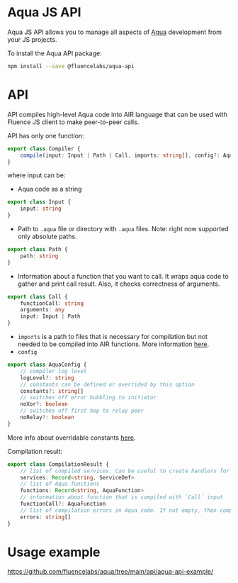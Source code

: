# Aqua JS API

Aqua JS API allows you to manage all aspects of [Aqua](../introduction.md) development from your JS projects.

To install the Aqua API package:

```sh
npm install --save @fluencelabs/aqua-api
```

# API
API compiles high-level Aqua code into AIR language that can be used with Fluence JS client to make peer-to-peer calls.

API has only one function:

```typescript
export class Compiler {
    compile(input: Input | Path | Call, imports: string[], config?: AquaConfig): Promise<CompilationResult>;
}
```

where input can be:

- Aqua code as a string

```typescript
export class Input {
    input: string
}
```

- Path to `.aqua` file or directory with `.aqua` files. Note: right now supported only absolute paths. 

```typescript
export class Path {
    path: string
}
```

- Information about a function that you want to call. It wraps aqua code to gather and print call result. Also, it
  checks correctness of arguments.

```typescript
export class Call {
    functionCall: string
    arguments: any
    input: Input | Path
}
```

- `imports` is a path to files that is necessary for compilation but not needed to be compiled into AIR functions. More information [here](language/header/header).
- `config`

```typescript
export class AquaConfig {
    // compiler log level
    logLevel?: string
    // constants can be defined or overrided by this option
    constants?: string[]
    // switches off error bubbling to initiator 
    noXor?: boolean
    // switches off first hop to relay peer
    noRelay?: boolean
}
```
More info about overridable constants [here](language/expressions/overridable-constants).

Compilation result:
```typescript
export class CompilationResult {
    // list of compiled services. Can be useful to create handlers for this services
    services: Record<string, ServiceDef>
    // list of Aqua functions
    functions: Record<string, AquaFunction>
    // information about function that is compiled with `Call` input
    functionCall?: AquaFunction
    // list of compilation errors in Aqua code. If not empty, then compilation failed and other fields will be empty
    errors: string[]
}
```

# Usage example
https://github.com/fluencelabs/aqua/tree/main/api/aqua-api-example/